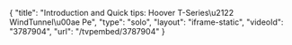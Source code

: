 {
    "title": "Introduction and Quick tips: Hoover T-Series\u2122 WindTunnel\u00ae Pe",
    "type": "solo",
    "layout": "iframe-static",
    "videoId": "3787904",
    "url": "\/tvpembed\/3787904"
}